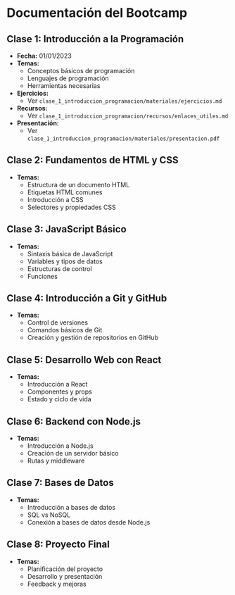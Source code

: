 # Documentación del Bootcamp

## Clase 1: Introducción a la Programación
- **Fecha:** 01/01/2023
- **Temas:**
  - Conceptos básicos de programación
  - Lenguajes de programación
  - Herramientas necesarias
- **Ejercicios:**
  - Ver `clase_1_introduccion_programacion/materiales/ejercicios.md`
- **Recursos:**
  - Ver `clase_1_introduccion_programacion/recursos/enlaces_utiles.md`
- **Presentación:**
  - Ver `clase_1_introduccion_programacion/materiales/presentacion.pdf`

## Clase 2: Fundamentos de HTML y CSS
- **Temas:**
  - Estructura de un documento HTML
  - Etiquetas HTML comunes
  - Introducción a CSS
  - Selectores y propiedades CSS

## Clase 3: JavaScript Básico
- **Temas:**
  - Sintaxis básica de JavaScript
  - Variables y tipos de datos
  - Estructuras de control
  - Funciones

## Clase 4: Introducción a Git y GitHub
- **Temas:**
  - Control de versiones
  - Comandos básicos de Git
  - Creación y gestión de repositorios en GitHub

## Clase 5: Desarrollo Web con React
- **Temas:**
  - Introducción a React
  - Componentes y props
  - Estado y ciclo de vida

## Clase 6: Backend con Node.js
- **Temas:**
  - Introducción a Node.js
  - Creación de un servidor básico
  - Rutas y middleware

## Clase 7: Bases de Datos
- **Temas:**
  - Introducción a bases de datos
  - SQL vs NoSQL
  - Conexión a bases de datos desde Node.js

## Clase 8: Proyecto Final
- **Temas:**
  - Planificación del proyecto
  - Desarrollo y presentación
  - Feedback y mejoras

